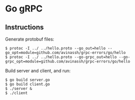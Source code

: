 # Go gRPC
    
## Instructions

Generate protobuf files:

    $ protoc -I ../ ../hello.proto --go_out=hello --go_opt=module=github.com/avinassh/grpc-errors/go/hello
    $ protoc -I ../ ../hello.proto --go-grpc_out=hello --go-grpc_opt=module=github.com/avinassh/grpc-errors/go/hello

Build server and client, and run:

    $ go build server.go
    $ go build client.go
    $ ./server &
    $ ./client